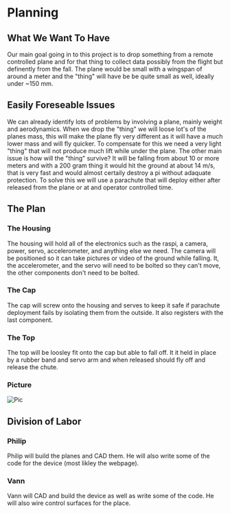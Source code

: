 # Planning

## What We Want To Have
  Our main goal going in to this project is to drop something from a remote controlled plane and for that thing to collect data possibly from the flight but definently from the fall. The plane would be small with a wingspan of around a meter and the "thing" will have be be quite small as well, ideally under ~150 mm. 

## Easily Foreseable Issues
  We can already identify lots of problems by involving a plane, mainly weight and aerodynamics. When we drop the "thing" we will loose lot's of the planes mass, this will make the plane fly very different as it will have a much lower mass and will fly quicker. To compensate for this we need a very light "thing" that will not produce much lift while under the plane. 
  The other main issue is how will the "thing" survive? It will be falling from about 10 or more meters and with a 200 gram thing it would hit the ground at about 14 m/s, that is very fast and would almost certaily destroy a pi without adaquate protection. To solve this we will use a parachute that will deploy either after released from the plane or at and operator controlled time. 

## The Plan
### The Housing
The housing will hold all of the electronics such as the raspi, a camera, power, servo, accelerometer, and anything else we need. The camera will be positioned so it can take pictures or video of the ground while falling. It, the accelerometer, and the servo will need to be bolted so they can't move, the other components don't need to be bolted. 
### The Cap
The cap will screw onto the housing and serves to keep it safe if parachute deployment fails by isolating them from the outside. It also registers with the last component. 
### The Top
The top will be loosley fit onto the cap but able to fall off. It it held in place by a rubber band and servo arm and when released should fly off and release the chute. 
### Picture
![Pic](https://github.com/vwellmo57/Plane-Emitted-Data-Obtainer/blob/main/Planning/Media/whiteboardPlane.jpg)

## Division of Labor
### Philip
Philip will build the planes and CAD them. He will also write some of the code for the device (most likley the webpage).
### Vann
Vann will CAD and build the device as well as write some of the code. He will also wire control surfaces for the place. 
